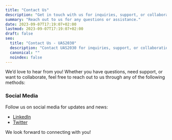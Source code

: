 ```yaml
---
title: "Contact Us"
description: "Get in touch with us for inquiries, support, or collaboration opportunities."
summary: "Reach out to us for any questions or assistance."
date: 2023-09-07T17:19:07+02:00
lastmod: 2023-09-07T17:19:07+02:00
draft: false
seo:
  title: "Contact Us - UAS2030"
  description: "Contact UAS2030 for inquiries, support, or collaboration opportunities. We're here to help."
  canonical: ""
  noindex: false
---
```


We’d love to hear from you! Whether you have questions, need support, or want to collaborate, feel free to reach out to us through any of the following methods:

<!-- ### Email
For general inquiries, email us at:
[info@uas2030.com](mailto:info@uas2030.com) -->

### Social Media
Follow us on social media for updates and news:
- [LinkedIn](https://www.linkedin.com/company/uas2030/)
- [Twitter](https://twitter.com/uas2030)

We look forward to connecting with you!
